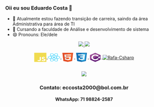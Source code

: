 ### Oii eu sou Eduardo Costa 👋


- 🔭 Atualmente estou fazendo transição de carreira, saindo da área Administrativa para área de TI
- 🌱 Cursando a faculdade de Análise e desenvolvimento de sistema
- 😄 Pronouns: Ele/dele

<div align="center">
  <a href="https://github.com/EduardoCosta01">
  <img height="45%" src="https://github-readme-stats.vercel.app/api?username=EduardoCosta01&show_icons=true&theme=dracula&include_all_commits=true&count_private=true"/>
  <img height="45%" src="https://github-readme-stats.vercel.app/api/top-langs/?username=EduardoCosta01&layout=compact&langs_count=7&theme=dracula"/>
</div>

<div align="center" style="display: inline_block"><br>
  <img align="center" alt="Rafa-Js" height="30" width="40" src="https://raw.githubusercontent.com/devicons/devicon/master/icons/javascript/javascript-plain.svg">
  <img align="center" alt="Rafa-React" height="30" width="40" src="https://raw.githubusercontent.com/devicons/devicon/master/icons/react/react-original.svg">
  <img align="center" alt="Rafa-HTML" height="30" width="40" src="https://raw.githubusercontent.com/devicons/devicon/master/icons/html5/html5-original.svg">
  <img align="center" alt="Rafa-CSS" height="30" width="40" src="https://raw.githubusercontent.com/devicons/devicon/master/icons/css3/css3-original.svg">
  <img align="center" alt="Rafa-Csharp" height="30" width="40" src="https://raw.githubusercontent.com/devicons/devicon/master/icons/csharp/csharp-original.svg">
  <img align="center" alt="Rafa-Csharp" height="30" width="40" src="https://cdn.jsdelivr.net/gh/devicons/devicon/icons/dotnetcore/dotnetcore-original.svg"">
</div>

##

<div align="center">
  <a href="https://www.linkedin.com/in/eduardo-costa-a6382933/" target="_blank"><img src="https://img.shields.io/badge/-LinkedIn-%230077B5?style=for-the-   badge&logo=linkedin&logoColor=white" target="_blank"></a> 

</div>
<div align="center">
  <h3>Contato: eccosta2000@bol.com.br </h3>
  <h4>WhatsApp: 71 98824-2587 </h4>
</div>


          
